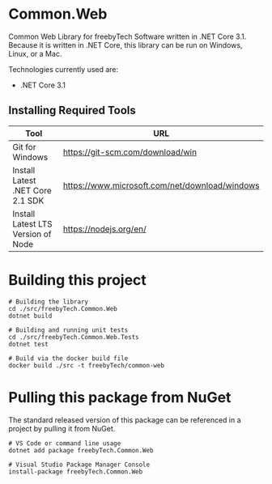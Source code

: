 # Common.Web
Common Web Library for freebyTech Software written in .NET Core 3.1. Because it is written in .NET Core, this library can be run on Windows, Linux, or a Mac.

Technologies currently used are:

* .NET Core 3.1

## Installing Required Tools
| Tool                               | URL                                              |
| ---------------------------------- | ------------------------------------------------ |
| Git for Windows                    | https://git-scm.com/download/win                 |
| Install Latest .NET Core 2.1 SDK   | https://www.microsoft.com/net/download/windows   |
| Install Latest LTS Version of Node | https://nodejs.org/en/                           |


# Building this project
```
# Building the library
cd ./src/freebyTech.Common.Web
dotnet build

# Building and running unit tests
cd ./src/freebyTech.Common.Web.Tests
dotnet test

# Build via the docker build file
docker build ./src -t freebyTech/common-web
```

# Pulling this package from NuGet
The standard released version of this package can be referenced in a project by pulling it from NuGet.
```
# VS Code or command line usage
dotnet add package freebyTech.Common.Web

# Visual Studio Package Manager Console
install-package freebyTech.Common.Web
```